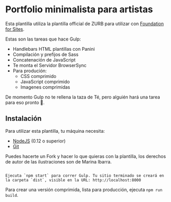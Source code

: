 # Portfolio minimalista para artistas


Esta plantilla utiliza la plantilla official de ZURB para utilizar con [Foundation for Sites](http://foundation.zurb.com/sites).

Estas son las tareas que hace Gulp:

- Handlebars HTML plantillas con Panini
- Compilación y prefijos de Sass 
- Concatenación de JavaScript
- Te monta el Servidor BrowserSync
- Para produción:
  - CSS comprimido
  - JavaScript comprimido
  - Imagenes comprimidas
  
De momento Gulp no te rellena la taza de Té, pero alguién hará una tarea para eso pronto :tada:.

## Instalación
Para utilizar esta plantilla, tu máquina necesita:


- [NodeJS](https://nodejs.org/en/) (0.12 o superior)
- [Git](https://git-scm.com/)


Puedes hacerte un Fork y hacer lo que quieras con la plantilla, los derechos de autor de las ilustraciones son de Marina Ibarra.

```

Ejecuta `npm start` para correr Gulp. Tu sitio terminado se creará en la carpeta `dist`, visible en la URL: http://localhost:8000

```


Para crear una versión comprimida, lista para producción, ejecuta `npm run build`.
